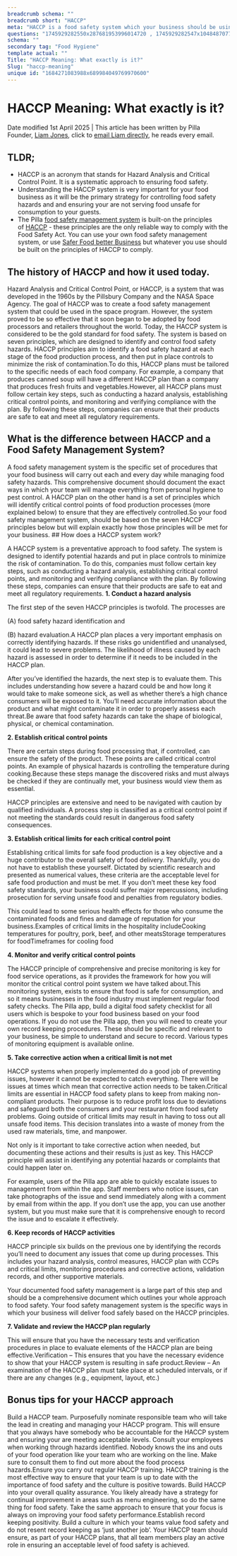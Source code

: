 ```yaml
---
breadcrumb schema: ""
breadcrumb short: "HACCP"
meta: "HACCP is a food safety system which your business should be using to control food based risks."
questions: "1745929282550x287681953996014720 , 1745929282547x104848707706481920 , 1745929282548x473003517705980600 , 1745929282550x876492787312397000 , 1745929282548x575040775335399900 , 1745929282547x223932290649236930 , 1745929282547x306323945811737300 , 1745929282548x690585982830684400 , 1745929282548x990653794253991300 , 1745929282547x480222248246502140 , 1745929282547x608087143954090200 , 1745929282548x814301649566789600"
schema: ""
secondary tag: "Food Hygiene"
template actual: ""
Title: "HACCP Meaning: What exactly is it?"
Slug: "haccp-meaning"
unique id: "1684271083988x689984049769970600"
---
```


# HACCP Meaning: What exactly is it?

 Date modified 1st April 2025 | This article has been written by Pilla Founder,&nbsp;[Liam Jones](https://yourpilla.com/profile/liam-jones), click to&nbsp;[email Liam directly](mailto:liam@yourpilla.com), he reads every email.

 ## TLDR;

 - HACCP is an acronym that stands for Hazard Analysis and Critical Control Point. It is a systematic approach to ensuring food safety.
- Understanding the HACCP system is very important for your food business as it will be the primary strategy for controlling food safety hazards and and ensuring your are not serving food unsafe for consumption to your guests.
- The Pilla&nbsp;[food safety management system](https://yourpilla.com/blog/food-safety-management-system)&nbsp;is built-on the principles of&nbsp;[HACCP](https://yourpilla.com/blog/haccp-meaning)&nbsp;- these principles are the only reliable way to comply with the Food Safety Act. You can use your own food safety management system, or use&nbsp;[Safer Food better Business](https://yourpilla.com/blog/safer-food-better-business)&nbsp;but whatever you use should be built on the principles of HACCP to comply.&nbsp;

 ## The history of HACCP and how it used today.

 Hazard Analysis and Critical Control Point, or HACCP, is a system that was developed in the 1960s by the Pillsbury Company and the NASA Space Agency. The goal of HACCP was to create a food safety management system that could be used in the space program. However, the system proved to be so effective that it soon began to be adopted by food processors and retailers throughout the world.
Today, the HACCP system is considered to be the gold standard for food safety. The system is based on seven principles, which are designed to identify and control food safety hazards. HACCP principles aim to identify a food safety hazard at each stage of the food production process, and then put in place controls to minimize the risk of contamination.To do this, HACCP plans must be tailored to the specific needs of each food company. For example, a company that produces canned soup will have a different HACCP plan than a company that produces fresh fruits and vegetables.However, all HACCP plans must follow certain key steps, such as conducting a hazard analysis, establishing critical control points, and monitoring and verifying compliance with the plan. By following these steps, companies can ensure that their products are safe to eat and meet all regulatory requirements.

 ## What is the difference between HACCP and a Food Safety Management System?

 A food safety management system is the specific set of procedures that your food business will carry out each and every day while managing food safety hazards. This comprehensive document should document the exact ways in which your team will manage everything from personal hygiene to pest control.
A HACCP plan on the other hand is a set of principles which will identify critical control points of food production processes (more explained below) to ensure that they are effectively controlled.So your food safety management system, should be based on the seven HACCP principles below but will explain exactly how those principles will be met for your business. ## How does a HACCP system work?

 A HACCP system is a preventative approach to food safety. The system is designed to identify potential hazards and put in place controls to minimize the risk of contamination. To do this, companies must follow certain key steps, such as conducting a hazard analysis, establishing critical control points, and monitoring and verifying compliance with the plan. By following these steps, companies can ensure that their products are safe to eat and meet all regulatory requirements.
 **1. Conduct a hazard analysis**

 The first step of the seven HACCP principles is twofold. The processes are 

 (A) food safety hazard identification and 

 (B) hazard evaluation.A HACCP plan places a very important emphasis on correctly identifying hazards. If these risks go unidentified and unanalysed, it could lead to severe problems. The likelihood of illness caused by each hazard is assessed in order to determine if it needs to be included in the HACCP plan.

 After you’ve identified the hazards, the next step is to evaluate them. This includes understanding how severe a hazard could be and how long it would take to make someone sick, as well as whether there’s a high chance consumers will be exposed to it. You’ll need accurate information about the product and what might contaminate it in order to properly assess each threat.Be aware that food safety hazards can take the shape of biological, physical, or chemical contamination.

 **2. Establish critical control points**

 There are certain steps during food processing that, if controlled, can ensure the safety of the product. These points are called critical control points. An example of physical hazards is controlling the temperature during cooking.Because these steps manage the discovered risks and must always be checked if they are continually met, your business would view them as essential.

 HACCP principles are extensive and need to be navigated with caution by qualified individuals. A process step is classified as a critical control point if not meeting the standards could result in dangerous food safety consequences.

 **3. Establish critical limits for each critical control point**

 Establishing critical limits for safe food production is a key objective and a huge contributor to the overall safety of food delivery. Thankfully, you do not have to establish these yourself. Dictated by scientific research and presented as numerical values, these criteria are the acceptable level for safe food production and must be met. If you don’t meet these key food safety standards, your business could suffer major repercussions, including prosecution for serving unsafe food and penalties from regulatory bodies. 

 This could lead to some serious health effects for those who consume the contaminated foods and fines and damage of reputation for your business.Examples of critical limits in the hospitality includeCooking temperatures for poultry, pork, beef, and other meatsStorage temperatures for foodTimeframes for cooling food

 **4. Monitor and verify critical control points**

 The HACCP principle of comprehensive and precise monitoring is key for food service operations, as it provides the framework for how you will monitor the critical control point system we have talked about.This monitoring system, exists to ensure that food is safe for consumption, and so it means businesses in the food industry must implement regular food safety checks. The Pilla app, build a digital food safety checklist for all users which is bespoke to your food business based on your food operations. If you do not use the Pilla app, then you will need to create your own record keeping procedures. These should be specific and relevant to your business, be simple to understand and secure to record. Various types of monitoring equipment is available online.

 **5. Take corrective action when a critical limit is not met**

 HACCP systems when properly implemented do a good job of preventing issues, however it cannot be expected to catch everything. There will be issues at times which mean that corrective action needs to be taken.Critical limits are essential in HACCP food safety plans to keep from making non-compliant products. Their purpose is to reduce profit loss due to deviations and safeguard both the consumers and your restaurant from food safety problems. Going outside of critical limits may result in having to toss out all unsafe food items. This decision translates into a waste of money from the used raw materials, time, and manpower.

 Not only is it important to take corrective action when needed, but documenting these actions and their results is just as key. This HACCP principle will assist in identifying any potential hazards or complaints that could happen later on.

 For example, users of the Pilla app are able to quickly escalate issues to management from within the app. Staff members who notice issues, can take photographs of the issue and send immediately along with a comment by email from within the app. If you don’t use the app, you can use another system, but you must make sure that it is comprehensive enough to record the issue and to escalate it effectively.

 **6. Keep records of HACCP activities**

 HACCP principle six builds on the previous one by identifying the records you’ll need to document any issues that come up during processes. This includes your hazard analysis, control measures, HACCP plan with CCPs and critical limits, monitoring procedures and corrective actions, validation records, and other supportive materials.

 Your documented food safety management is a large part of this step and should be a comprehensive document which outlines your whole approach to food safety. Your food safety management system is the specific ways in which your business will deliver food safely based on the HACCP principles.

 **7. Validate and review the HACCP plan regularly**

 This will ensure that you have the necessary tests and verification procedures in place to evaluate elements of the HACCP plan are being effective.Verification – This ensures that you have the necessary evidence to show that your HACCP system is resulting in safe product.Review – An examination of the HACCP plan must take place at scheduled intervals, or if there are any changes (e.g., equipment, layout, etc.)

 ## Bonus tips for your HACCP approach

 Build a HACCP team. Purposefully nominate responsible team who will take the lead in creating and managing your HACCP program. This will ensure that you always have somebody who be accountable for the HACCP system and ensuring your are meeting acceptable levels.
Consult your employees when working through hazards identified. Nobody knows the ins and outs of your food operation like your team who are working on the line. Make sure to consult them to find out more about the food process hazards.Ensure you carry out regular HACCP training. HACCP training is the most effective way to ensure that your team is up to date with the importance of food safety and the culture is positive towards. Build HACCP into your overall quality assurance. You likely already have a strategy for continual improvement in areas such as menu engineering, so do the same thing for food safety. Take the same approach to ensure that your focus is always on improving your food safety performance.Establish record keeping positivity. Build a culture in which your teams value food safety and do not resent record keeping as ‘just another job’. Your HACCP team should ensure, as part of your HACCP plans, that all team members play an active role in ensuring an acceptable level of food safety is achieved.